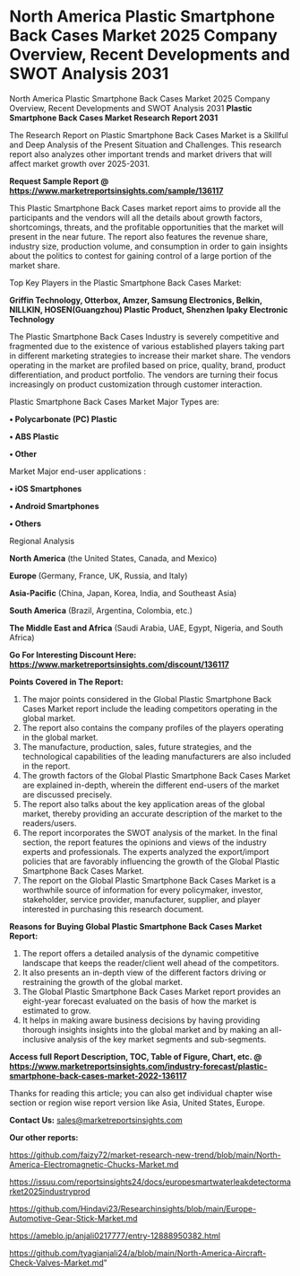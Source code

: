 # North America Plastic Smartphone Back Cases Market 2025 Company Overview, Recent Developments and SWOT Analysis 2031
North America Plastic Smartphone Back Cases Market 2025 Company Overview, Recent Developments and SWOT Analysis 2031
<strong>Plastic Smartphone Back Cases Market Research Report 2031</strong>

The Research Report on Plastic Smartphone Back Cases Market is a Skillful and Deep Analysis of the Present Situation and Challenges. This research report also analyzes other important trends and market drivers that will affect market growth over 2025-2031.

<strong>Request Sample Report @ <a href=https://www.marketreportsinsights.com/sample/136117>https://www.marketreportsinsights.com/sample/136117</a></strong>

This Plastic Smartphone Back Cases market report aims to provide all the participants and the vendors will all the details about growth factors, shortcomings, threats, and the profitable opportunities that the market will present in the near future. The report also features the revenue share, industry size, production volume, and consumption in order to gain insights about the politics to contest for gaining control of a large portion of the market share.

Top Key Players in the Plastic Smartphone Back Cases Market:

<strong>Griffin Technology, Otterbox, Amzer, Samsung Electronics, Belkin, NILLKIN, HOSEN(Guangzhou) Plastic Product, Shenzhen Ipaky Electronic Technology</strong>

The Plastic Smartphone Back Cases Industry is severely competitive and fragmented due to the existence of various established players taking part in different marketing strategies to increase their market share. The vendors operating in the market are profiled based on price, quality, brand, product differentiation, and product portfolio. The vendors are turning their focus increasingly on product customization through customer interaction.

Plastic Smartphone Back Cases Market Major Types are:

<strong>• Polycarbonate (PC) Plastic

• ABS Plastic

• Other</strong>

Market Major end-user applications :

<strong>• iOS Smartphones

• Android Smartphones

• Others</strong>

Regional Analysis

</u><strong><b>North America</b></strong> (the United States, Canada, and Mexico)

<strong><b>Europe </b></strong>(Germany, France, UK, Russia, and Italy)

<strong><b>Asia-Pacific</b></strong> (China, Japan, Korea, India, and Southeast Asia)

<strong><b>South America</b></strong> (Brazil, Argentina, Colombia, etc.)

<strong><b>The Middle East and Africa</b></strong> (Saudi Arabia, UAE, Egypt, Nigeria, and South Africa)

<strong>Go For Interesting Discount Here: <a href=https://www.marketreportsinsights.com/discount/136117>https://www.marketreportsinsights.com/discount/136117</a></strong>

<strong>Points Covered in The Report:</strong>
<ol>
  <li>The major points considered in the Global Plastic Smartphone Back Cases Market report include the leading competitors operating in the global market.</li>
  <li>The report also contains the company profiles of the players operating in the global market.</li>
  <li>The manufacture, production, sales, future strategies, and the technological capabilities of the leading manufacturers are also included in the report.</li>
  <li>The growth factors of the Global Plastic Smartphone Back Cases Market are explained in-depth, wherein the different end-users of the market are discussed precisely.</li>
  <li>The report also talks about the key application areas of the global market, thereby providing an accurate description of the market to the readers/users.</li>
  <li>The report incorporates the SWOT analysis of the market. In the final section, the report features the opinions and views of the industry experts and professionals. The experts analyzed the export/import policies that are favorably influencing the growth of the Global Plastic Smartphone Back Cases Market.</li>
  <li>The report on the Global Plastic Smartphone Back Cases Market is a worthwhile source of information for every policymaker, investor, stakeholder, service provider, manufacturer, supplier, and player interested in purchasing this research document.</li>
</ol>
<strong>Reasons for Buying Global Plastic Smartphone Back Cases Market Report:</strong>

<ol>
  <li>The report offers a detailed analysis of the dynamic competitive landscape that keeps the reader/client well ahead of the competitors.</li>
  <li>It also presents an in-depth view of the different factors driving or restraining the growth of the global market.</li>
  <li>The Global Plastic Smartphone Back Cases Market report provides an eight-year forecast evaluated on the basis of how the market is estimated to grow.</li>
  <li>It helps in making aware business decisions by having providing thorough insights insights into the global market and by making an all-inclusive analysis of the key market segments and sub-segments.</li>
</ol>
<strong>Access full Report Description, TOC, Table of Figure, Chart, etc. @ <a href=https://www.marketreportsinsights.com/industry-forecast/plastic-smartphone-back-cases-market-2022-136117>https://www.marketreportsinsights.com/industry-forecast/plastic-smartphone-back-cases-market-2022-136117</a></strong>


Thanks for reading this article; you can also get individual chapter wise section or region wise report version like Asia, United States, Europe.

<strong>Contact Us:</strong>
sales@marketreportsinsights.com

<strong>Our other reports:</strong>

<a href=https://github.com/faizy72/market-research-new-trend/blob/main/North-America-Electromagnetic-Chucks-Market.md>https://github.com/faizy72/market-research-new-trend/blob/main/North-America-Electromagnetic-Chucks-Market.md</a>

<a href=https://issuu.com/reportsinsights24/docs/europesmartwaterleakdetectormarket2025industryprod>https://issuu.com/reportsinsights24/docs/europesmartwaterleakdetectormarket2025industryprod</a>

<a href=https://github.com/Hindavi23/Researchinsights/blob/main/Europe-Automotive-Gear-Stick-Market.md>https://github.com/Hindavi23/Researchinsights/blob/main/Europe-Automotive-Gear-Stick-Market.md</a>

<a href=https://ameblo.jp/anjali0217777/entry-12888950382.html>https://ameblo.jp/anjali0217777/entry-12888950382.html</a>

<a href=https://github.com/tyagianjali24/a/blob/main/North-America-Aircraft-Check-Valves-Market.md>https://github.com/tyagianjali24/a/blob/main/North-America-Aircraft-Check-Valves-Market.md</a>"
